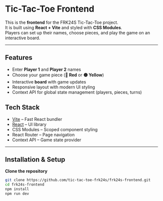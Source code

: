 #  Tic-Tac-Toe Frontend

This is the **frontend** for the FRK24S Tic-Tac-Toe project.  
It is built using **React + Vite** and styled with **CSS Modules**.  
Players can set up their names, choose pieces, and play the game on an interactive board.

---

##  Features
-  Enter **Player 1** and **Player 2** names
-  Choose your game piece (**🔴 Red** or **🟡 Yellow**)
-  Interactive **board** with  game updates
-  Responsive layout with modern UI styling
-  Context API for global state management (players, pieces, turns)


##  Tech Stack
-  [Vite](https://vitejs.dev/) – Fast React bundler
-  [React](https://react.dev/) – UI library
-  CSS Modules – Scoped component styling
-  React Router – Page navigation
-  Context API – Game state provider

---

##  Installation & Setup

 **Clone the repository**
   ```bash
   git clone https://github.com/tic-tac-toe-frk24s/frk24s-frontend.git
   cd frk24s-frontend
   npm install
   npm run dev



